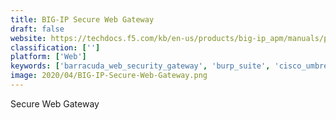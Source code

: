 ```yaml
---
title: BIG-IP Secure Web Gateway
draft: false 
website: https://techdocs.f5.com/kb/en-us/products/big-ip_apm/manuals/product/apm-secure-web-gateway-implementations-11-5-0/1.html
classification: ['']
platform: ['Web']
keywords: ['barracuda_web_security_gateway', 'burp_suite', 'cisco_umbrella', 'cylance', 'exinda', 'forcepoint_web_security', 'heat_software', 'kaspersky_security_for_internet_gateways', 'masergy', 'mcafee_smartfilter', 'opendns_umbrella', 'trend_micro_secure_web_gateway', 'verizon_secure_cloud_gateway', 'web_filter', 'webtitan_web_filter', 'zscaler_internet_access', 'iprism', 'iboss']
image: 2020/04/BIG-IP-Secure-Web-Gateway.png
---
```

Secure Web Gateway